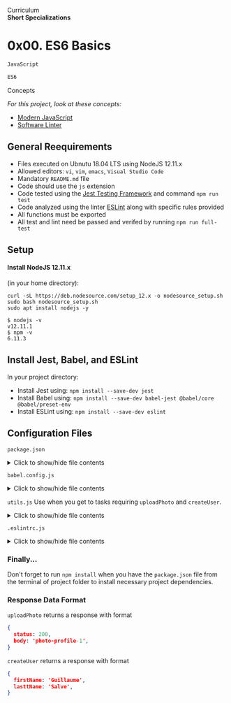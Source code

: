 Curriculum <br>
**Short Specializations** <br>

# 0x00. ES6 Basics

```JavaScript
JavaScript
```
```JavaScript
ES6
```

Concepts

_For this project, look at these concepts:_

* [Modern JavaScript](https://www.alx-intranet.hbtn.io/concepts/541)
* [Software Linter](https://www.alx-intranet.hbtn.io/concepts/542)

## General Reequirements

* Files executed on Ubnutu 18.04 LTS using NodeJS 12.11.x
* Allowed editors: `vi`, `vim`, `emacs`, `Visual Studio Code`
* Mandatory `README.md` file
* Code should use the `js` extension
* Code tested using the [Jest Testing Framework](https://www.jestjs.io) and command `npm run test`
* Code analyzed using the linter [ESLint](https://www.eslint.org) along with specific rules provided
* All functions must be exported
* All test and lint need be passed and verifed by running `npm run full-test`

## Setup

#### Install NodeJS 12.11.x

(in your home directory):

```
curl -sL https://deb.nodesource.com/setup_12.x -o nodesource_setup.sh
sudo bash nodesource_setup.sh
sudo apt install nodejs -y
```
```
$ nodejs -v
v12.11.1
$ npm -v
6.11.3
```
## Install Jest, Babel, and ESLint

In your project directory:

* Install Jest using: `npm install --save-dev jest`
* Install Babel using: `npm install --save-dev babel-jest @babel/core @babel/preset-env`
* Install ESLint using: `npm install --save-dev eslint`

## Configuration Files

`package.json`
<details>
  <summary>Click to show/hide file contents</summary>

  ```Json
  {
	"scripts": {
	  "lint": "./node_modules/.bin/eslint",
	  "check-lint": "lint [0-9]*.js",
	  "dev": "npx babel-node",
	  "test": "jest",
	  "full-test": "./node_modules/.bin/eslint [0-9]*.js && jest"
	},
	"devDependencies": {
	  "@babel/core": "^7.6.0",
	  "@babel/node": "^7.8.0",
	  "@babel/preset-env": "^7.6.0",
	  "eslint": "^6.4.0",
	  "eslint-config-airbnb-base": "^14.0.0",
	  "eslint-plugin-import": "^2.18.2",
	  "eslint-plugin-jest": "^22.17.0",
	  "jest": "^24.9.0"
	}
  }
  ```
</details>

`babel.config.js`
<details>
  <summary>Click to show/hide file contents</summary>

  ```Json
  module.exports = {
    presets: [
      [
	'@babel/preset-env',
	{
	   targets: {
	     node: 'current',
	   },
	 },
      ],
    ],
  };
  ```
</details>

`utils.js`
Use when you get to tasks requiring `uploadPhoto` and `createUser`.
<details>
  <summary>Click to show/hide file contents</summary>

  ```Json
  export function uploadPhoto() {
    return Promise.resolve({
      status: 200,
      body: 'photo-profile-1',
    });
  }


  export function createUser() {
    return Promise.resolve({
      firstName: 'Guillaume',
      lastName: 'Salva',
    }),
  }
  ```
</details>

`.eslintrc.js`
<details>
  <summary>Click to show/hide file contents</summary>

  ```Json
  module.exports = {
    env: {
      browser: false,
      es6: true,
      jest: true,
    },
    extends: [
      'airbnb-base',
      'plugin:jest/all',
    ],
    globals: {
      Atomics: 'readonly',
      SharedArrayBuffer: 'readonly',
    },
    parserOptions: {
      ecmaVersion: 2018,
      sourceType: 'module',
    },
    plugins: ['jest'],
    rules: {
      'no-console': 'off',
      'no-shadow': 'off',
      'no-restricted-syntax': [
        'error',
	'LabeledStatement',
	'WithStatement',
      ],
    },
    overrides:[
      {
        files: ['*.js'],
	excludedFiles: 'babel.config.js',
      },
    ],
  };
  ```
</details>

### Finally...

Don't forget to run `npm install` when you have the `package.json` file from the terminal of project folder to install necessary project dependencies.

### Response Data Format

`uploadPhoto` returns a response with format

```Json
{
  status: 200,
  body: 'photo-profile-1',
}
```

`createUser` returns a response with format

```Json
{
  firstName: 'Guillaume',
  lasttName: 'Salve',
}
```
